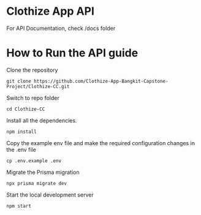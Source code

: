 # Clothize App API

For API Documentation, check /docs folder

# How to Run the API guide

Clone the repository

    git clone https://github.com/Clothize-App-Bangkit-Capstone-Project/Clothize-CC.git

Switch to repo folder

    cd Clothize-CC

Install all the dependencies.

    npm install

Copy the example env file and make the required configuration changes in the .env file

    cp .env.example .env

Migrate the Prisma migration

    npx prisma migrate dev

Start the local development server

    npm start
